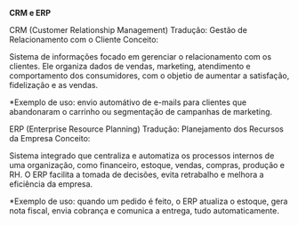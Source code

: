 **CRM e ERP**

CRM (Customer Relationship Management)
Tradução: Gestão de Relacionamento com o Cliente
Conceito:


Sistema de informações focado em gerenciar o relacionamento com os clientes. Ele organiza dados de vendas, marketing, atendimento
e comportamento dos consumidores, com o objetio de aumentar a satisfação, fidelização e as vendas.


*Exemplo de uso: envio automátivo de e-mails para clientes que abandonaram o carrinho ou segmentação de campanhas de marketing.




ERP (Enterprise Resource Planning)
Tradução: Planejamento dos Recursos da Empresa
Conceito: 


Sistema integrado que centraliza e automatiza os processos internos de uma organização, como financeiro, estoque, vendas, compras,
produção e RH. O ERP facilita a tomada de decisões, evita retrabalho e melhora a eficiência da empresa.


*Exemplo de uso: quando um pedido é feito, o ERP atualiza o estoque, gera nota fiscal, envia cobrança e comunica a entrega, tudo
automaticamente.
